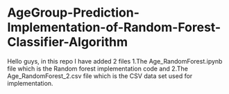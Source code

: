 # AgeGroup-Prediction-Implementation-of-Random-Forest-Classifier-Algorithm
Hello guys, in this repo I have added 2 files 1.The Age_RandomForest.ipynb file which is the Random forest implementation code and 2.The Age_RandomForest_2.csv file which is the CSV data set used for implementation.
